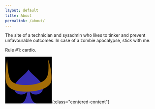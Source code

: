 ```yaml
---
layout: default
title: About
permalink: /about/
---
```


The site of a technician and sysadmin who likes to tinker and prevent unfavourable outcomes. In case of a zombie apocalypse, stick with me.

Rule #1: cardio.

![Blue buffalo of spades](/images/favicon-152.png){:class="centered-content"}
